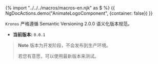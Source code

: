 {% import "../../../macros/macros-en.njk" as $ %}
{{ NgDocActions.demo("AnimateLogoComponent", {container: false}) }}

`Kronos` 严格遵循 Semantic Versioning 2.0.0 语义化版本规范。

- **当前版本:** `0.0.1`

> **Note**
> 版本为开发阶段，不会发布到生产环境。
>
> 若您有意愿，可以使用最新版本来测试。